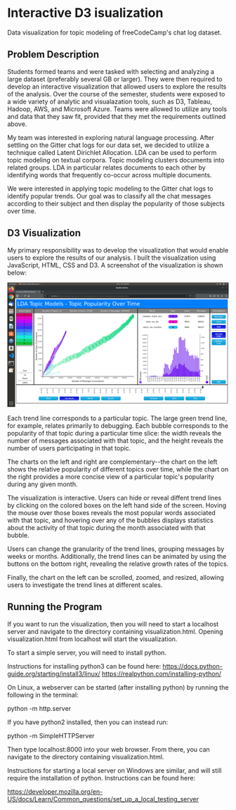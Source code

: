# Interactive D3 isualization
Data visualization for topic modeling of freeCodeCamp's chat log dataset.

## Problem Description

Students formed teams and were tasked with selecting and analyzing a large dataset (preferably several GB or larger). They were then required to develop an interactive visualization that allowed users to explore the results of the analysis. Over the course of the semester, students were exposed to a wide variety of analytic and visualazation tools, such as D3, Tableau, Hadoop, AWS, and Microsoft Azure. Teams were allowed to utilize any tools and data that they saw fit, provided that they met the requirements outlined above.

My team was interested in exploring natural language processing. After settling on the Gitter chat logs for our data set, we decided to utilize a technique called Latent Dirichlet Allocation. LDA can be used to perform topic modeling on textual corpora. Topic modeling clusters documents into related groups. LDA in particular relates documents to each other by identifying words that frequently co-occur across multiple documents.

We were interested in applying topic modeling to the Gitter chat logs to identify popular trends. Our goal was to classify all the chat messages according to their subject and then display the popularity of those subjects over time.

## D3 Visualization

My primary responsibility was to develop the visualization that would enable users to explore the results of our analysis. I built the visualization using JavaScript, HTML, CSS and D3. A screenshot of the visualization is shown below:

![alt text](https://github.com/csvw/Interactive-D3-Visualization/blob/master/Screenshot-D3.png)

Each trend line corresponds to a particular topic. The large green trend line, for example, relates primarily to debugging. Each bubble corresponds to the popularity of that topic during a particular time slice: the width reveals the number of messages associated with that topic, and the height reveals the number of users participating in that topic.

The charts on the left and right are complementary--the chart on the left shows the relative popularity of different topics over time, while the chart on the right provides a more concise view of a particular topic's popularity during any given month.

The visualization is interactive. Users can hide or reveal diffent trend lines by clicking on the colored boxes on the left hand side of the screen. Hoving the mouse over those boxes reveals the most popular words associated with that topic, and hovering over any of the bubbles displays statistics about the activity of that topic during the month associated with that bubble.

Users can change the granularity of the trend lines, grouping messages by weeks or months. Additionally, the trend lines can be animated by using the buttons on the bottom right, revealing the relative growth rates of the topics.

Finally, the chart on the left can be scrolled, zoomed, and resized, allowing users to investigate the trend lines at different scales.

## Running the Program

If you want to run the visualization, then you will need to start a localhost server and navigate to the directory containing visualization.html. Opening visualization.html from localhost will start the visualization.

To start a simple server, you will need to install python.

Instructions for installing python3 can be found here:
https://docs.python-guide.org/starting/install3/linux/
https://realpython.com/installing-python/

On Linux, a webserver can be started (after installing python) by running the following in the terminal:

python -m http.server

If you have python2 installed, then you can instead run:

python -m SimpleHTTPServer

Then type localhost:8000 into your web browser. From there, you can navigate to the directory containing visualization.html.

Instructions for starting a local server on Windows are similar, and will still require the installation of python. Instructions can be found here:

https://developer.mozilla.org/en-US/docs/Learn/Common_questions/set_up_a_local_testing_server

